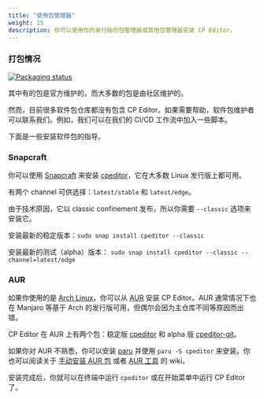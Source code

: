 ```yaml
---
title: "使用包管理器"
weight: 15
description: 你可以使用你的发行版的包管理器或其他包管理器安装 CP Editor。
---
```


### 打包情况

[![Packaging status](https://repology.org/badge/vertical-allrepos/cpeditor.svg)](https://repology.org/project/cpeditor/versions)

其中有的包是官方维护的，而大多数的包是由社区维护的。

然而，目前很多软件包仓库都没有包含 CP Editor。如果需要帮助，软件包维护者可以联系我们。例如，我们可以在我们的 CI/CD 工作流中加入一些脚本。

下面是一些安装软件包的指导。

### Snapcraft

你可以使用 [Snapcraft](https://snapcraft.io) 来安装 [cpeditor](https://snapcraft.io/cpeditor)，它在大多数 Linux 发行版上都可用。

有两个 channel 可供选择：`latest/stable` 和 `latest/edge`。

由于技术原因，它以 classic confinement 发布，所以你需要 `--classic` 选项来安装它。

安装最新的稳定版本：`sudo snap install cpeditor --classic`

安装最新的测试（alpha）版本： `sudo snap install cpeditor --classic --channel=latest/edge`

### AUR

如果你使用的是 [Arch Linux](https://wiki.archlinux.org/title/Arch_Linux_\(简体中文\))，你可以从 [AUR](https://wiki.archlinux.org/title/Arch_User_Repository_\(简体中文\)) 安装 CP Editor。AUR 通常情况下也在 Manjaro 等基于 Arch 的发行版可用，但偶尔会因为主仓库不同等原因而出错。

CP Editor 在 AUR 上有两个包：稳定版 [cpeditor](https://aur.archlinux.org/packages/cpeditor/) 和 alpha 版 [cpeditor-git](https://aur.archlinux.org/packages/cpeditor-git/)。

如果你对 AUR 不熟悉，你可以安装 [paru](https://github.com/Morganamilo/paru) 并使用 `paru -S cpeditor` 来安装。你也可以阅读关于 [手动安装 AUR 包](https://wiki.archlinux.org/title/Arch_User_Repository_\(简体中文\)#安装软件包) 或者 [AUR 工具](https://wiki.archlinux.org/title/AUR_helpers_\(简体中文\)) 的 wiki。

安装完成后，你就可以在终端中运行 `cpeditor` 或在开始菜单中运行 CP Editor 了。
